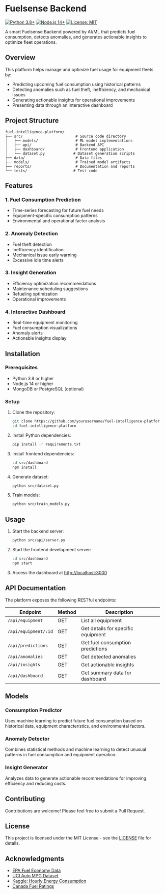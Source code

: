 # Fuelsense Backend

[![Python 3.8+](https://img.shields.io/badge/python-3.8+-blue.svg)](https://www.python.org/downloads/)
[![Node.js 14+](https://img.shields.io/badge/node-14+-green.svg)](https://nodejs.org/)
[![License: MIT](https://img.shields.io/badge/License-MIT-yellow.svg)](https://opensource.org/licenses/MIT)

A smart Fuelsense Backend powered by AI/ML that predicts fuel consumption, detects anomalies, and generates actionable insights to optimize fleet operations.

## Overview

This platform helps manage and optimize fuel usage for equipment fleets by:

-   Predicting upcoming fuel consumption using historical patterns
-   Detecting anomalies such as fuel theft, inefficiency, and mechanical issues
-   Generating actionable insights for operational improvements
-   Presenting data through an interactive dashboard

## Project Structure

```plaintext
fuel-intelligence-platform/
├── src/                        # Source code directory
│   ├── models/                 # ML model implementations
│   ├── api/                    # Backend API
│   ├── dashboard/              # Frontend application
│   └── dataset.py             # Dataset generation scripts
├── data/                       # Data files
├── models/                     # Trained model artifacts
├── reports/                    # Documentation and reports
└── tests/                     # Test code
```

## Features

### 1. Fuel Consumption Prediction

-   Time-series forecasting for future fuel needs
-   Equipment-specific consumption patterns
-   Environmental and operational factor analysis

### 2. Anomaly Detection

-   Fuel theft detection
-   Inefficiency identification
-   Mechanical issue early warning
-   Excessive idle time alerts

### 3. Insight Generation

-   Efficiency optimization recommendations
-   Maintenance scheduling suggestions
-   Refueling optimization
-   Operational improvements

### 4. Interactive Dashboard

-   Real-time equipment monitoring
-   Fuel consumption visualizations
-   Anomaly alerts
-   Actionable insights display

## Installation

### Prerequisites

-   Python 3.8 or higher
-   Node.js 14 or higher
-   MongoDB or PostgreSQL (optional)

### Setup

1. Clone the repository:

    ```bash
    git clone https://github.com/yourusername/fuel-intelligence-platform.git
    cd fuel-intelligence-platform
    ```

2. Install Python dependencies:

    ```bash
    pip install -r requirements.txt
    ```

3. Install frontend dependencies:

    ```bash
    cd src/dashboard
    npm install
    ```

4. Generate dataset:

    ```bash
    python src/dataset.py
    ```

5. Train models:
    ```bash
    python src/train_models.py
    ```

## Usage

1. Start the backend server:

    ```bash
    python src/api/server.py
    ```

2. Start the frontend development server:

    ```bash
    cd src/dashboard
    npm start
    ```

3. Access the dashboard at [http://localhost:3000](http://localhost:3000)

## API Documentation

The platform exposes the following RESTful endpoints:

| Endpoint             | Method | Description                        |
| -------------------- | ------ | ---------------------------------- |
| `/api/equipment`     | GET    | List all equipment                 |
| `/api/equipment/:id` | GET    | Get details for specific equipment |
| `/api/predictions`   | GET    | Get fuel consumption predictions   |
| `/api/anomalies`     | GET    | Get detected anomalies             |
| `/api/insights`      | GET    | Get actionable insights            |
| `/api/dashboard`     | GET    | Get summary data for dashboard     |

## Models

### Consumption Predictor

Uses machine learning to predict future fuel consumption based on historical data, equipment characteristics, and environmental factors.

### Anomaly Detector

Combines statistical methods and machine learning to detect unusual patterns in fuel consumption and equipment operation.

### Insight Generator

Analyzes data to generate actionable recommendations for improving efficiency and reducing costs.

## Contributing

Contributions are welcome! Please feel free to submit a Pull Request.

## License

This project is licensed under the MIT License - see the [LICENSE](LICENSE) file for details.

## Acknowledgments

-   [EPA Fuel Economy Data](https://www.fueleconomy.gov/feg/download.shtml)
-   [UCI Auto MPG Dataset](https://archive.ics.uci.edu/ml/datasets/auto+mpg)
-   [Kaggle: Hourly Energy Consumption](https://www.kaggle.com/robikscube/hourly-energy-consumption)
-   [Canada Fuel Ratings](https://open.canada.ca/data/en/dataset/98f1a129-f628-4ce4-b24d-6f16bf24dd64)
